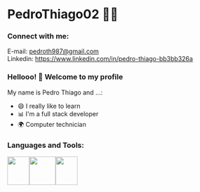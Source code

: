 
# PedroThiago02 :man_technologist:
<h3 align="left">Connect with me:</h3>
<p align="left">
</p>

 E-mail: pedroth987@gmail.com<br>
Linkedin: https://www.linkedin.com/in/pedro-thiago-bb3bb326a

### Hellooo! 👋 Welcome to my profile

My name is Pedro Thiago and ...:

 - 😄 I really like to learn
 - 📊 I'm a full stack developer
 - 🌍 Computer technician

<h3 align="left">Languages and Tools:
</h3>
<p align="left"><img src="https://upload.wikimedia.org/wikipedia/commons/thumb/d/d5/CSS3_logo_and_wordmark.svg/1452px-CSS3_logo_and_wordmark.svg.png" width="50" height="65"><img src="https://cdn.iconscout.com/icon/free/png-512/free-html5-41-1175209.png?f=webp&w=256" width="60" height="65"><img src="https://icon-library.com/images/js-icon/js-icon-26.jpg" width="50" height="65"> 
